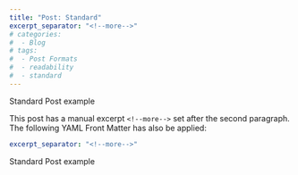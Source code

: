 ```yaml
---
title: "Post: Standard"
excerpt_separator: "<!--more-->"
# categories:
#  - Blog
# tags:
#  - Post Formats
#  - readability
#  - standard
---
```


Standard Post example

<!--more-->

This post has a manual excerpt `<!--more-->` set after the second paragraph. The following YAML Front Matter has also be applied:

```yaml
excerpt_separator: "<!--more-->"
```

Standard Post example
